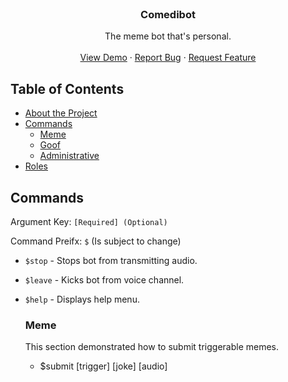 <!-- PROJECT LOGO -->
<br />
<p align="center">
  <h3 align="center">Comedibot</h3>

  <p align="center">
    The meme bot that's personal. 
    <br />
    <br />
    <a href="https://github.com/github_username/repo_name">View Demo</a>
    ·
    <a href="https://github.com/sunset-developer/ComediBot/issues">Report Bug</a>
    ·
    <a href="https://github.com/sunset-developer/ComediBot/pulls">Request Feature</a>
  </p>
</p>



<!-- TABLE OF CONTENTS -->
## Table of Contents

* [About the Project](#about-the-project)
* [Commands](#Commands)
  * [Meme](#installation)
  * [Goof](#installation)
  * [Administrative](#installation)
* [Roles](#roles)


## Commands
Argument Key: ```[Required] (Optional)```

Command Preifx: ```$``` (Is subject to change)

* ```$stop``` - Stops bot from transmitting audio.
* ```$leave``` - Kicks bot from voice channel.
* ```$help``` - Displays help menu.

  ### Meme
  This section demonstrated how to submit triggerable memes.
  
  * $submit [trigger] [joke] [audio]

